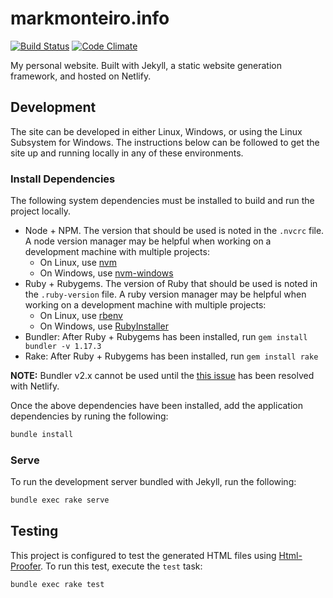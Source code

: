 # markmonteiro.info

[![Build Status](https://travis-ci.org/mark-monteiro/mark-monteiro.github.io.svg)](https://travis-ci.org/mark-monteiro/mark-monteiro.github.io)
[![Code Climate](https://codeclimate.com/github/mark-monteiro/mark-monteiro.github.io/badges/gpa.svg)](https://codeclimate.com/github/mark-monteiro/mark-monteiro.github.io)

My personal website. Built with Jekyll, a static website generation framework, and hosted on Netlify.

## Development

The site can be developed in either Linux, Windows, or using the Linux Subsystem for Windows. The instructions below can be followed to get the site up and running locally in any of these environments.

### Install Dependencies

The following system dependencies must be installed to build and run the project locally.

- Node + NPM. The version that should be used is noted in the `.nvcrc` file. A node version manager may be helpful when working on a development machine with multiple projects:
  - On Linux, use [nvm](https://github.com/nvm-sh/nvm)
  - On Windows, use [nvm-windows](https://github.com/coreybutler/nvm-windows)
- Ruby + Rubygems. The version of Ruby that should be used is noted in the `.ruby-version` file. A ruby version manager may be helpful when working on a development machine with multiple projects:
  - On Linux, use [rbenv](https://github.com/rbenv/rbenv)
  - On Windows, use [RubyInstaller](https://rubyinstaller.org/)
- Bundler: After Ruby + Rubygems has been installed, run `gem install bundler -v 1.17.3`
- Rake: After Ruby + Rubygems has been installed, run `gem install rake`
  
**NOTE:** Bundler v2.x cannot be used until the [this issue](https://github.com/netlify/build-image/issues/250) has been resolved with Netlify.

Once the above dependencies have been installed, add the application dependencies by runing the following:

```bash
bundle install
```

### Serve

To run the development server bundled with Jekyll, run the following:

```bash
bundle exec rake serve
```

## Testing

This project is configured to test the generated HTML files using [Html-Proofer](https://github.com/gjtorikian/html-proofer). To run this test, execute the `test` task:

```bash
bundle exec rake test
```
